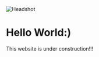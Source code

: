 <html>
<body>
  
  <img src="file:///C:/Users/brigi/Desktop/40212635_710494179302774_6326379903797166080_o.html" alt="Headshot">
  <h1>Hello World:)</h1>
    <p>This website is under construction!!!</p>
</body>
</html>
